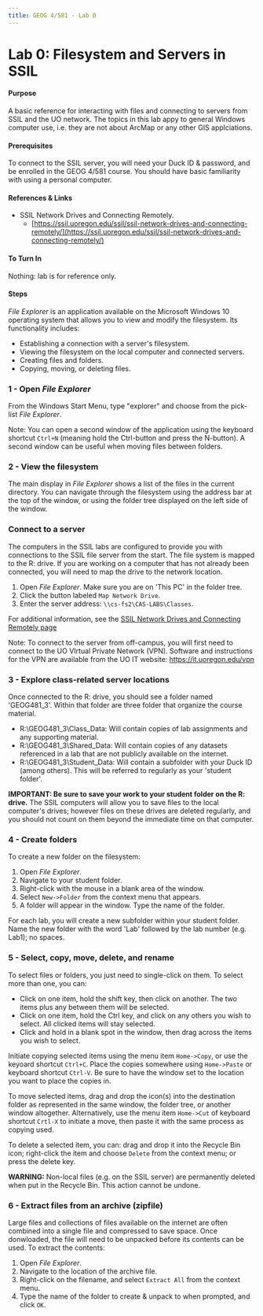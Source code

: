 ```yaml
---
title: GEOG 4/581 - Lab 0
---
```


# Lab 0: Filesystem and Servers in SSIL


#### Purpose

A basic reference for interacting with files and connecting to servers from SSIL and the UO network. The topics in this lab appy to general Windows computer use, i.e. they are not about ArcMap or any other GIS applciations.


#### Prerequisites

To connect to the SSIL server, you will need your Duck ID & password, and be enrolled in the GEOG 4/581 course. You should have basic familiarity with using a personal computer.


#### References & Links

* SSIL Network Drives and Connecting Remotely.
  - [https://ssil.uoregon.edu/ssil/ssil-network-drives-and-connecting-remotely/](https://ssil.uoregon.edu/ssil/ssil-network-drives-and-connecting-remotely/)


#### To Turn In

Nothing: lab is for reference only.


#### Steps

*File Explorer* is an application available on the Microsoft Windows 10 operating system that allows you to view and modify the filesystem. Its functionality includes:

* Establishing a connection with a server's filesystem.
* Viewing the filesystem on the local computer and connected servers.
* Creating files and folders.
* Copying, moving, or deleting files.

### 1 - Open *File Explorer*

From the Windows Start Menu, type "explorer" and choose from the pick-list *File Explorer*.

Note: You can open a second window of the application using the keyboard shortcut `Ctrl+N` (meaning hold the Ctrl-button and press the N-button). A second window can be useful when moving files between folders.

### 2 - View the filesystem

The main display in *File Explorer* shows a list of the files in the current directory. You can navigate through the filesystem using the address bar at the top of the window, or using the folder tree displayed on the left side of the window.

### Connect to a server

The computers in the SSIL labs are configured to provide you with connections to the SSIL file server from the start. The file system is mapped to the R: drive. If you are working on a computer that has not already been connected, you will need to map the drive to the network location.

1. Open *File Explorer*. Make sure you are on 'This PC' in the folder tree.
2. Click the button labeled `Map Network Drive`.
3. Enter the server address: `\\cs-fs2\CAS-LABS\Classes`.

For additional information, see the [SSIL Network Drives and Connecting Remotely page](https://ssil.uoregon.edu/ssil/ssil-network-drives-and-connecting-remotely/)

Note: To connect to the server from off-campus, you will first need to connect to the UO VIrtual Private Network (VPN). Software and instructions for the VPN are available from the UO IT website: https://it.uoregon.edu/vpn

### 3 - Explore class-related server locations

Once connected to the R: drive, you should see a folder named 'GEOG481_3'. Within that folder are three folder that organize the course material.

* R:\GEOG481_3\Class_Data: Will contain copies of lab assignments and any supporting material.
* R:\GEOG481_3\Shared_Data: Will contain copies of any datasets referenced in a lab that are not publicly available on the internet.
* R:\GEOG481_3\Student_Data: Will contain a subfolder with your Duck ID (among others). This will be referred to regularly as your 'student folder'.

**IMPORTANT: Be sure to save your work to your student folder on the R: drive.** The SSIL computers will allow you to save files to the local computer's drives; however files on these drives are deleted regularly, and you should not count on them beyond the immediate time on that computer.

### 4 - Create folders

To create a new folder on the filesystem:

1. Open *File Explorer*.
2. Navigate to your student folder.
3. Right-click with the mouse in a blank area of the window.
4. Select `New->Folder` from the context menu that appears.
5. A folder will appear in the window. Type the name of the folder.

For each lab, you will create a new subfolder within your student folder. Name the new folder with the word 'Lab' followed by the lab number (e.g. Lab1); no spaces.

### 5 - Select, copy, move, delete, and rename

To select files or folders, you just need to single-click on them. To select more than one, you can:

* Click on one item, hold the shift key, then click on another. The two items plus any between them will be selected.
* Click on one item, hold the Ctrl key, and click on any others you wish to select. All clicked items will stay selected.
* Click and hold in a blank spot in the window, then drag across the items you wish to select.

Initiate copying selected items using the menu item `Home->Copy`, or use the keyoard shortcut `Ctrl+C`. Place the copies somewhere using `Home->Paste` or keyboard shortcut `Ctrl-V`. Be sure to have the window set to the location you want to place the copies in.

To move selected items, drag and drop the icon(s) into the destination folder as represented in the same window, the folder tree, or another window altogether. Alternatively, use the menu item `Home->Cut` of keyboard shortcut `Crtl-X` to initiate a move, then paste it with the same process as copying used.

To delete a selected item, you can: drag and drop it into the Recycle Bin icon; right-click the item and choose `Delete` from the context menu; or press the delete key.

**WARNING:** Non-local files (e.g. on the SSIL server) are permanently deleted when put in the Recycle Bin. This action cannot be undone.

### 6 - Extract files from an archive (zipfile)

Large files and collections of files available on the internet are often combined into a single file and compressed to save space. Once donwloaded, the file will need to be unpacked before its contents can be used. To extract the contents:

1. Open *File Explorer*.
2. Navigate to the location of the archive file.
3. Right-click on the filename, and select `Extract All` from the context menu.
4. Type the name of the folder to create & unpack to when prompted, and click `OK`.
